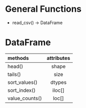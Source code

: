 # General Functions

* read_csv() -> DataFrame



# DataFrame

| methods        | attributes |
|:---------------|:----------:|
| head()         |   shape    |
| tails()        |    size    |
| sort_values()  |   dtypes   |
| sort_index()   |   iloc[]   |
| value_counts() |   loc[]    |